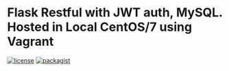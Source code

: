 # Flask Restful with JWT auth, MySQL. Hosted in Local CentOS/7 using Vagrant


[![license](https://img.shields.io/github/license/farhan1988/flask-rest-auth-roles-jwt.svg?max=2592000)]()
[![packagist](https://img.shields.io/packagist/v/farhan1988/flask-rest-auth-roles-jwt.svg?max=2592000)]()
